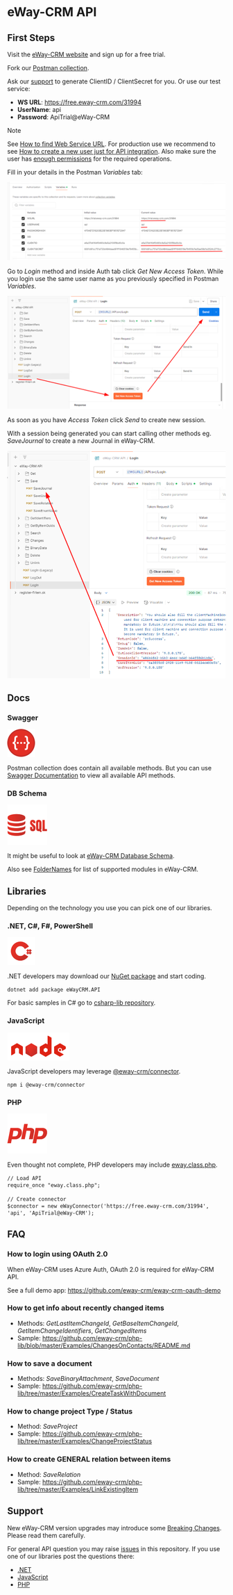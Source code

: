 # eWay-CRM API

## First Steps

Visit the [eWay-CRM website](https://www.eway-crm.com) and sign up for a free trial.

Fork our [Postman collection](https://eway.cr/postman).

Ask our [support](mailto:support@eway-crm.com) to generate ClientID / ClientSecret for you.
Or use our test service:
* **WS URL**: https://free.eway-crm.com/31994
* **UserName**: api
* **Password**: ApiTrial@eWay-CRM

> [!NOTE]
> See [How to find Web Service URL](https://www.eway-crm.com/resources/how-to-use-eway-crm/set-or-change-web-service-address/).
> For production use we recommend to see [How to create a new user just for API integration](https://kb.eway-crm.com/en/faq-1/installation/how-to-create-api-user).
> Also make sure the user has [enough permissions](https://kb.eway-crm.com/en/documentation/5-administration-application/1-users/users-create-and-manage#effective-permissions) for the required operations.

Fill in your details in the Postman *Variables* tab:

![Postman credentials](assets/postman-credentials.png)

Go to *Login* method and inside Auth tab click *Get New Access Token*. While you login
use the same user name as you previously specified in Postman *Variables*.

![Postman login](assets/postman-login.png)

As soon as you have *Access Token* click *Send* to create new session.

With a session being generated you can start calling other methods eg. *SaveJournal* to create a new Journal in eWay-CRM.

![Postman session](assets/postman-session.png)

## Docs

### Swagger

![Swagger](assets/swagger.png)

Postman collection does contain all available methods.
But you can use [Swagger Documentation](https://swagger.eway-crm.io/) to view all available API methods.

### DB Schema

![DB Schema](assets/dbscheme.png)

It might be useful to look at [eWay-CRM Database Schema](https://dev.eway-crm.com/docs/database-schema.html).

Also see [FolderNames](FolderNames.md) for list of supported modules in eWay-CRM.

## Libraries

Depending on the technology you use you can pick one of our libraries.

### .NET, C#, F#, PowerShell

![csharp-lib](assets/csharp.png)

.NET developers may download our [NuGet package](https://www.nuget.org/packages/eWayCRM.API) and start coding.

```
dotnet add package eWayCRM.API
```

For basic samples in C# go to [csharp-lib repository](https://github.com/eway-crm/csharp-lib).

### JavaScript

![nodejs](assets/nodejs.png)

JavaScript developers may leverage [@eway-crm/connector](https://www.npmjs.com/package/@eway-crm/connector).

```
npm i @eway-crm/connector
```

### PHP

![php](assets/php.png)

Even thought not complete, PHP developers may include [eway.class.php](https://github.com/eway-crm/php-lib).

```
// Load API
require_once "eway.class.php";

// Create connector
$connector = new eWayConnector('https://free.eway-crm.com/31994', 'api', 'ApiTrial@eWay-CRM');
```

## FAQ

### How to login using OAuth 2.0

When eWay-CRM uses Azure Auth, OAuth 2.0 is required for eWay-CRM API.

See a full demo app: https://github.com/eway-crm/eway-crm-oauth-demo

### How to get info about recently changed items

* Methods: *GetLastItemChangeId*, *GetBaseItemChangeId*, *GetItemChangeIdentifiers*, *GetChangedItems*
* Sample: https://github.com/eway-crm/php-lib/blob/master/Examples/ChangesOnContacts/README.md

### How to save a document

* Methods: *SaveBinaryAttachment*, *SaveDocument*
* Sample: https://github.com/eway-crm/php-lib/tree/master/Examples/CreateTaskWithDocument

### How to change project Type / Status

* Method: *SaveProject*
* Sample: https://github.com/eway-crm/php-lib/tree/master/Examples/ChangeProjectStatus

### How to create GENERAL relation between items

* Method: *SaveRelation*
* Sample: https://github.com/eway-crm/php-lib/tree/master/Examples/LinkExistingItem

## Support

New eWay-CRM version upgrades may introduce some [Breaking Changes](Breaking%20Changes.md). Please read them carefully.

For general API question you may raise [issues](https://github.com/eway-crm/api/issues) in this repository.
If you use one of our libraries post the questions there:
* [.NET](https://github.com/eway-crm/csharp-lib/issues)
* [JavaScript](https://github.com/eway-crm/js-lib/issues)
* [PHP](https://github.com/eway-crm/php-lib/issues)